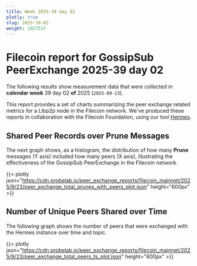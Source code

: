 ```yaml
---
title: Week 2025-39 day 02
plotly: true
slug: 2025-39-02
weight: 1027517
---
```


# Filecoin report for GossipSub PeerExchange 2025-39 day 02

The following results show measurement data that were collected in **calendar week** 39  day 02 **of** 
2025 (`2025-09-23`).

This report provides a set of charts summarizing the peer exchange related metrics for a Libp2p node in the Filecoin network.
We've produced these reports in collaboration with the Filecoin Foundation, using our tool [Hermes](/tools/hermes/).

## Shared Peer Records over Prune Messages
The next graph shows, as a histogram, the distribution of how many **Prune** messages (Y axis) included how many peers (X axis), 
illustrating the effectiveness of the GossipSub PeerExchange in the Filecoin network.

{{< plotly json="https://cdn.probelab.io/peer_exchange_reports/filecoin_mainnet/2025/9/23/peer_exchange_total_prunes_with_peers_plot.json" height="600px" >}}

## Number of Unique Peers Shared over Time
The following graph shows the number of peers that were exchanged with the Hermes instance over time and topic.

{{< plotly json="https://cdn.probelab.io/peer_exchange_reports/filecoin_mainnet/2025/9/23/peer_exchange_total_peers_ts_plot.json" height="600px" >}}